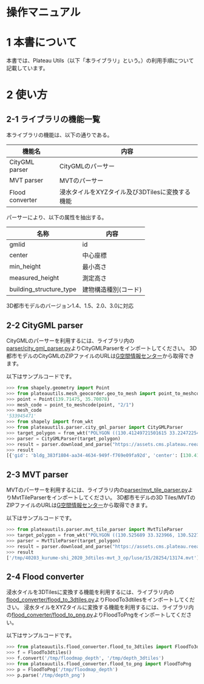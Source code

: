 # 操作マニュアル

# 1 本書について

本書では、Plateau Utils（以下「本ライブラリ」という。）の利用手順について記載しています。

# 2 使い方

## 2-1 ライブラリの機能一覧

本ライブラリの機能は、以下の通りである。

| 機能名   |  内容 |
| --------|-----------------------------|
| CityGML parser |  CityGMLのパーサー |
| MVT parser |  MVTのパーサー |
| Flood converter |  浸水タイルをXYZタイル及び3DTilesに変換する機能 |

パーサーにより、以下の属性を抽出する。

| 名称   |  内容 |
| --------|-----------------------------|
| gmlid | id |
| center |  中心座標 |
| min_height |  最小高さ |
| measured_height |  測定高さ |
| building_structure_type |  建物構造種別(コード) |

3D都市モデルのバージョン1.4、1.5、2.0、3.0に対応

## 2-2 CityGML parser

CityGMLのパーサーを利用するには、ライブラリ内の[parser/city_gml_parser.py](https://github.com/eukarya-inc/plateauutils/blob/main/plateauutils/parser/city_gml_parser.py)よりCityGMLParserをインポートしてください。
3D都市モデルのCityGMLのZIPファイルのURLは[G空間情報センター](https://www.geospatial.jp/ckan/dataset/plateau)から取得できます。

以下はサンプルコードです。
```python
>>> from shapely.geometry import Point
>>> from plateauutils.mesh_geocorder.geo_to_mesh import point_to_meshcode
>>> point = Point(139.71475, 35.70078)
>>> mesh_code = point_to_meshcode(point, "2/1")
>>> mesh_code
'533945471'
>>> from shapely import from_wkt
>>> from plateauutils.parser.city_gml_parser import CityGMLParser
>>> target_polygon = from_wkt("POLYGON ((130.41249721501615 33.224722548534864, 130.41249721501615 33.22506264293093, 130.41621606802997 33.22506264293093, 130.41621606802997 33.224722548534864, 130.41249721501615 33.224722548534864))")
>>> parser = CityGMLParser(target_polygon)
>>> result = parser.download_and_parse("https://assets.cms.plateau.reearth.io/assets/d6/70821e-7f58-4f69-bc34-341875704e78/40203_kurume-shi_2020_citygml_3_op.zip", "/tmp")
>>> result
[{'gid': 'bldg_383f1804-aa34-4634-949f-f769e09fa92d', 'center': [130.41263587199947, 33.22489181671553], 'min_height': 3.805999994277954, 'measured_height': 9.3, 'building_structure_type': '非木造'}, {'gid': 'bldg_877dea60-35d0-4fd9-8b02-852e39c75d81', 'center': [130.41619367090038, 33.22492719812357], 'min_height': 4.454999923706055, 'measured_height': 3.0, 'building_structure_type': '非木造'},...]
```

## 2-3 MVT parser

MVTのパーサーを利用するには、ライブラリ内の[parser/mvt_tile_parser.py](https://github.com/eukarya-inc/plateauutils/blob/main/plateauutils/parser/mvt_tile_parser.py)よりMvtTileParserをインポートしてください。
3D都市モデルの3D Tiles/MVTのZIPファイルのURLは[G空間情報センター](https://www.geospatial.jp/ckan/dataset/plateau)から取得できます。

以下はサンプルコードです。

```python
>>> from plateauutils.parser.mvt_tile_parser import MvtTileParser
>>> target_polygon = from_wkt("POLYGON ((130.525689 33.323966, 130.522728 33.314069, 130.511441 33.308653, 130.501013 33.30937, 130.492516 33.318516, 130.493717 33.325831, 130.504618 33.332249, 130.512857 33.332213, 130.525689 33.323966))")
>>> parser = MvtTileParser(target_polygon)
>>> result = parser.download_and_parse("https://assets.cms.plateau.reearth.io/assets/43/53a0e1-cc14-4228-a5ef-19333a23596d/40203_kurume-shi_2020_3dtiles-mvt_3_op.zip", "/tmp")
>>> result
['/tmp/40203_kurume-shi_2020_3dtiles-mvt_3_op/luse/15/28254/13174.mvt']
```

## 2-4 Flood converter

浸水タイルを3DTilesに変換する機能を利用するには、ライブラリ内の[flood_converter/flood_to_3dtiles.py](https://github.com/eukarya-inc/plateauutils/blob/main/plateauutils/flood_converter/flood_to_3dtiles.py)よりFloodTo3dtilesをインポートしてください。
浸水タイルをXYZタイルに変換する機能を利用するには、ライブラリ内の[flood_converter/flood_to_png.py](https://github.com/eukarya-inc/plateauutils/blob/main/plateauutils/flood_converter/flood_to_3dtiles.py)よりFloodToPngをインポートしてください。

以下はサンプルコードです。

```python
>>> from plateauutils.flood_converter.flood_to_3dtiles import FloodTo3dtiles
>>> f = FloodTo3dtiles()
>>> f.convert('/tmp/floodmap_depth', '/tmp/depth_3dtiles')
>>> from plateauutils.flood_converter.flood_to_png import FloodToPng
>>> p = FloodToPng('/tmp/floodmap_depth')
>>> p.parse('/tmp/depth_png')
```
